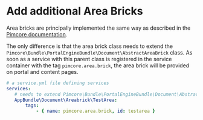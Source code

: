 # Add additional Area Bricks

Area bricks are principally implemented the same way as described in the 
[Pimcore documentation](https://pimcore.com/docs/pimcore/current/Development_Documentation/Documents/Editables/Areablock/Bricks.html).

The only difference is that the area brick class needs to extend the `Pimcore\Bundle\PortalEngineBundle\Document\AbstractAreaBrick` 
class. As soon as a service with this parent class is registered in the service container with the tag `pimcore.area.brick`,
the area brick will be provided on portal and content pages.

 ```yaml
 # a service.yml file defining services
 services:
    # needs to extend Pimcore\Bundle\PortalEngineBundle\Document\AbstractAreaBrick 
    AppBundle\Document\Areabrick\TestArea:
        tags:
            - { name: pimcore.area.brick, id: testarea }
 ```